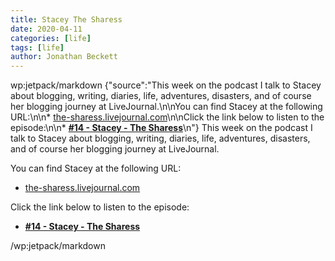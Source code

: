 ```yaml
---
title: Stacey The Sharess
date: 2020-04-11
categories: [life]
tags: [life]
author: Jonathan Beckett
---
```


wp:jetpack/markdown {"source":"This week on the podcast I talk to Stacey about blogging, writing, diaries, life, adventures, disasters, and of course her blogging journey at LiveJournal.\n\nYou can find Stacey at the following URL:\n\n* [the-sharess.livejournal.com](https:\/\/the-sharess.livejournal.com)\n\nClick the link below to listen to the episode:\n\n* **[#14 - Stacey - The Sharess](https:\/\/anchor.fm\/jonbeckett\/episodes\/14\u002d\u002d-Stacey\u002d\u002d-The-Sharess-eckv5m\/a-a1tfulh)**\n"}  This week on the podcast I talk to Stacey about blogging, writing, diaries, life, adventures, disasters, and of course her blogging journey at LiveJournal.

You can find Stacey at the following URL:

* [the-sharess.livejournal.com](https://the-sharess.livejournal.com)

Click the link below to listen to the episode:

* **[#14 - Stacey - The Sharess](https://anchor.fm/jonbeckett/episodes/14---Stacey---The-Sharess-eckv5m/a-a1tfulh)**

/wp:jetpack/markdown 
